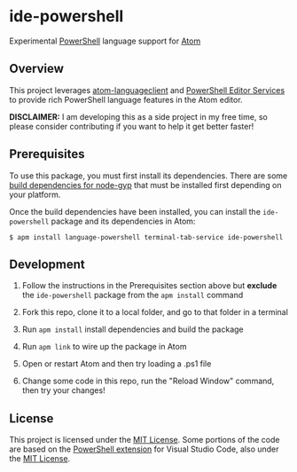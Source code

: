 # ide-powershell

Experimental [PowerShell](https://github.com/powershell/powershell) language support
for [Atom](https://atom.io)

## Overview

This project leverages [atom-languageclient](https://github.com/atom/atom-languageclient)
and [PowerShell Editor Services](https://github.com/PowerShell/PowerShellEditorServices)
to provide rich PowerShell language features in the Atom editor.

**DISCLAIMER:** I am developing this as a side project in my free time, so please
consider contributing if you want to help it get better faster!

## Prerequisites

To use this package, you must first install its dependencies.  There are some
[build dependencies for node-gyp](https://github.com/nodejs/node-gyp#on-unix) that
must be installed first depending on your platform.

Once the build dependencies have been installed, you can install the `ide-powershell`
package and its dependencies in Atom:

```
$ apm install language-powershell terminal-tab-service ide-powershell
```

## Development

1. Follow the instructions in the Prerequisites section above but **exclude** the `ide-powershell`
   package from the `apm install` command

2. Fork this repo, clone it to a local folder, and go to that folder in a terminal

3. Run `apm install` install dependencies and build the package

4. Run `apm link` to wire up the package in Atom

5. Open or restart Atom and then try loading a .ps1 file

6. Change some code in this repo, run the "Reload Window" command, then try your changes!

## License

This project is licensed under the [MIT License](LICENSE).  Some portions of the
code are based on the [PowerShell extension](https://github.com/PowerShell/vscode-powershell/)
for Visual Studio Code, also under the [MIT License](https://github.com/PowerShell/vscode-powershell/blob/master/LICENSE.txt).
